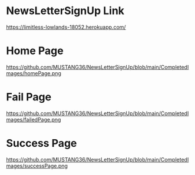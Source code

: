# NewsLetterSignUp Link
https://limitless-lowlands-18052.herokuapp.com/

#

# Home Page
https://github.com/MUSTANG36/NewsLetterSignUp/blob/main/CompletedImages/homePage.png
# Fail Page
https://github.com/MUSTANG36/NewsLetterSignUp/blob/main/CompletedImages/failedPage.png
# Success Page
https://github.com/MUSTANG36/NewsLetterSignUp/blob/main/CompletedImages/successPage.png
